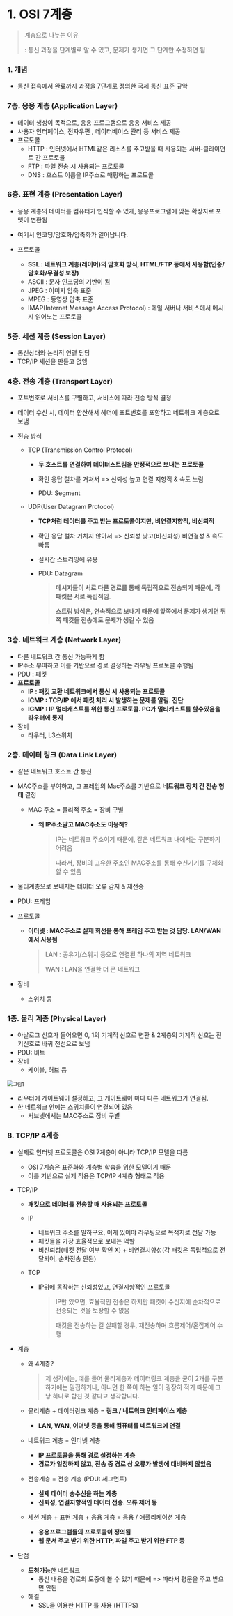 # 1. OSI 7계층

> 계층으로 나누는 이유
>
> : 통신 과정을 단계별로 알 수 있고, 문제가 생기면 그 단계만 수정하면 됨



### 1. 개념

* 통신 접속에서 완료까지 과정을 7단계로 정의한 국제 통신 표준 규약



### 7층. 응용 계층 (Application Layer)

* 데이터 생성이 목적으로, 응용 프로그램으로 응용 서비스 제공
* 사용자 인터페이스, 전자우편 , 데이터베이스 관리 등 서비스 제공
* 프로토콜
  * HTTP :  인터넷에서 HTML같은 리소스를 주고받을 때 사용되는 서버-클라이언트 간 프로토콜
  * FTP : 파일 전송 시 사용되는 프로토콜
  * DNS : 호스트 이름을 IP주소로 매핑하는 프로토콜




### 6층. 표현 계층 (Presentation Layer)

* 응용 계층의 데이터를 컴퓨터가 인식할 수 있게, 응용프로그램에 맞는 확장자로 포맷이 변환됨
  
* 여기서 인코딩/암호화/압축화가 일어납니다.

* 프로토콜
  * **SSL : 네트워크 계층(레이어)의 암호화 방식, HTML/FTP 등에서 사용함(인증/암호화/무결성 보장)**
  * ASCII : 문자 인코딩의 기반이 됨
  * JPEG : 이미지 압축 표준
  * MPEG : 동영상 압축 표준
  * IMAP(Internet Message Access Protocol) : 메일 서버나 서비스에서 메시지 읽어노는 프로토콜




### 5층. 세션 계층 (Session Layer)

* 통신상대와 논리적 연결 담당
* TCP/IP 세션을 만들고 없앰



### 4층. 전송 계층 (Transport Layer)

* 포트번호로 서비스를 구별하고, 서비스에 따라 전송 방식 결정
  
* 데이터 수신 시, 데이터 합산해서 헤더에 포트번호를 포함하고 네트워크 계층으로 보냄

* 전송 방식

  * TCP (Transmission Control Protocol)

    * **두 호스트를 연결하여 데이터스트림을 안정적으로 보내는 프로토콜**

    * 확인 응답 절차를 거쳐서 => 신뢰성 높고 연결 지향적 & 속도 느림

    * PDU: Segment

  * UDP(User Datagram Protocol)

    * **TCP처럼 데이터를 주고 받는 프로토콜이지만, 비연결지향적, 비신뢰적**

    * 확인 응답 절차 거치지 않아서 =>  신뢰성 낮고(비신뢰성) 비연결성 & 속도 빠름
  
    * 실시간 스트리밍에 유용
    
    * PDU: Datagram
    
      > **메시지들이 서로 다른 경로를 통해 독립적으로 전송되기 때문에, 각 패킷은 서로 독립적임.**
      >
      > **스트림 방식은, 연속적으로 보내기 때문에 앞쪽에서 문제가 생기면 뒤쪽 패킷들 전송에도 문제가 생길 수 있음**




### 3층. 네트워크 계층 (Network Layer)

* 다른 네트워크 간 통신 가능하게 함
* IP주소 부여하고 이를 기반으로 경로 결정하는 라우팅 프로토콜 수행됨
* PDU : 패킷
* **프로토콜**
  * **IP : 패킷 교환 네트워크에서 통신 시 사용되는 프로토콜**
  * **ICMP : TCP/IP 에서 패킷 처리 시 발생하는 문제를 알림. 진단**
  * **IGMP : IP 멀티캐스트를 위한 통신 프로토콜. PC가 멀티캐스트를 할수있음을 라우터에 통지**
* 장비
  * 라우터, L3스위치



### 2층. 데이터 링크 (Data Link Layer)

* 같은 네트워크 호스트 간 통신

* MAC주소를 부여하고, 그 프레임의 Mac주소를 기반으로 **네트워크 장치 간 전송 형태** 결정
  * MAC 주소 = 물리적 주소 = 장비 구별
    
    * **왜 IP주소말고 MAC주소도 이용해?**
    
      > IP는 네트워크 주소이기 때문에, 같은 네트워크 내에서는 구분하기 어려움
      >
      > 따라서, 장비의 고유한 주소인 MAC주소를 통해 수신기기를 구체화할 수 있음
      >

* 물리계층으로 보내지는 데이터 오류 감지 & 재전송

* PDU: 프레임

* 프로토콜

  * **이더넷 : MAC주소로 실제 회선을 통해 프레임 주고 받는 것 담당. LAN/WAN에서 사용됨**

    > LAN : 공유기/스위치 등으로 연결된 하나의 지역 네트워크
    >
    > WAN : LAN을 연결한 더 큰 네트워크

* 장비

  * 스위치 등




### 1층. 물리 계층 (Physical Layer)

* 아날로그 신호가 들어오면 0, 1의 기계적 신호로 변환 & 2계층의 기계적 신호는 전기신호로 바꿔 전선으로 보냄
* PDU: 비트
* 장비
  * 케이블, 허브 등


​	<img src="https://user-images.githubusercontent.com/70613905/177061215-0fa1aa10-42c2-44e6-ac44-eaa9caf3c26b.jpg" alt="그림1" style="zoom:80%;" />

* 라우터에 게이트웨이 설정하고, 그 게이트웨이 마다 다른 네트워크가 연결됨.
* 한 네트워크 안에는 스위치들이 연결되어 있음
  * 서브넷에서는 MAC주소로 장비 구별



### 8. TCP/IP 4계층

* 실제로 인터넷 프로토콜은 OSI 7계층이 아니라 TCP/IP 모델을 따름

  * OSI 7계층은 표준화와 계층별 학습을 위한 모델이기 때문
  * 이를 기반으로 실제 적용은 TCP/IP 4계층 형태로 적용
* TCP/IP

  * **패킷으로 데이터를 전송할 때 사용되는 프로토콜**
  * IP

    * 네트워크 주소를 말하구요, 이게 있어야 라우팅으로 목적지로 전달 가능
    * 패킷들을 가장 효율적으로 보내는 역할
    * 비신뢰성(패킷 전달 여부 확인 X) + 비연결지향성(각 패킷은 독립적으로 전달되어, 순차전송 안됨)
  * TCP

    * IP위에 동작하는 신뢰성있고, 연결지향적인 프로토콜

      > IP만 있으면, 효율적인 전송은 하지만 패킷이 수신지에 순차적으로 전송되는 것을 보장할 수 없음
      >
      > 패킷을 전송하는 걸 실패할 경우, 재전송하며 흐름제어/혼잡제어 수행
* 계층

  * 왜 4계층?

    > 제 생각에는, 예를 들어 물리계층과 데이터링크 계층을 굳이 2개를 구분하기에는 밀접하거나, 아니면 한 쪽이 하는 일이 굉장히 적기 때문에 그냥 하나로 합친 것 같다고 생각합니다. 
  * 물리계층 + 데이터링크 계층 = **링크 / 네트워크 인터페이스 계층**
  
    * **LAN, WAN, 이더넷 등을 통해 컴퓨터를 네트워크에 연결**
  * 네트워크 계층 = 인터넷 계층
  
    * **IP 프로토콜을 통해 경로 설정하는 계층**
    * **경로가 일정하지 않고, 전송 중 경로 상 오류가 발생에 대비하지 않았음**
  * 전송계층 = 전송 계층 (PDU: 세그먼트)
  
    * **실제 데이터 송수신을 하는 계층**
    * **신뢰성, 연결지향적인 데이터 전송. 오류 제어 등**
  * 세션 계층 + 표현 계층 + 응용 계층 = 응용 / 애플리케이션 계층
  
    * **응용프로그램들의 프로토콜이 정의됨**
    * **웹 문서 주고 받기 위한 HTTP, 파일 주고 받기 위한 FTP 등**
* 단점
  * **도청가능**한 네트워크
    * 통신 내용을 경로의 도중에 볼 수 있기 때문에 => 따라서 평문을 주고 받으면 안됨
  * 해결
    * SSL을 이용한 HTTP 를 사용 (HTTPS)
